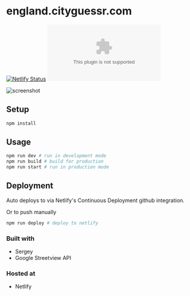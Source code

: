 # england.cityguessr.com

[![Netlify Status](https://api.netlify.com/api/v1/badges/adb34bef-e77f-494c-8914-221c2d3a2f76/deploy-status)](https://app.netlify.com/sites/typology/deploys)
[![Mozilla Observatory](https://img.shields.io/mozilla-observatory/grade/england.cityguessr.com)](https://observatory.mozilla.org/analyze/england.cityguessr.com)

![screenshot](https://screenshots.io37.ch/england.cityguessr.com.jpg)

## Setup

```sh
npm install
```

## Usage

```sh
npm run dev # run in development mode
npm run build # build for production
npm run start # run in production mode
```

## Deployment

Auto deploys to via Netlify's Continuous Deployment github integration.

Or to push manually

```sh
npm run deploy # deploy to netlify
```


### Built with

- Sergey
- Google Streetview API

### Hosted at

- Netlify



